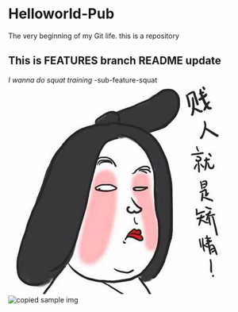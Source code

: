 # Helloworld-Pub
The very beginning of my Git life. this is a repository
## This is FEATURES branch README update
*I wanna do squat training* -sub-feature-squat
![my own try](https://github.com/crazycoolv/Helloworld-Pub/blob/sub-feature-Squat/%E8%B4%B1%E4%BA%BA%E5%B0%B1%E6%98%AF%E7%9F%AB%E6%83%85.jpg "矫情")
![copied sample img](https://ss0.bdstatic.com/70cFvHSh_Q1YnxGkpoWK1HF6hhy/it/u=702257389,1274025419&fm=27&gp=0.jpg "区块链")
